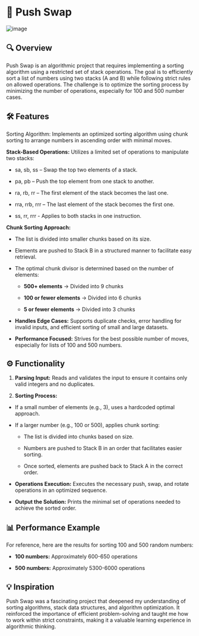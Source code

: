# 🔄 **Push Swap**

![image](https://github.com/user-attachments/assets/60e88a24-c0c3-44d6-9900-98d0c0394acc)

## 🔍 Overview

Push Swap is an algorithmic project that requires implementing a sorting algorithm using a restricted set of stack operations. The goal is to efficiently sort a list of numbers using two stacks (A and B) while following strict rules on allowed operations. The challenge is to optimize the sorting process by minimizing the number of operations, especially for 100 and 500 number cases.

## 🛠 Features

Sorting Algorithm: Implements an optimized sorting algorithm using chunk sorting to arrange numbers in ascending order with minimal moves.

**Stack-Based Operations:** Utilizes a limited set of operations to manipulate two stacks:

- sa, sb, ss – Swap the top two elements of a stack.

- pa, pb – Push the top element from one stack to another.

- ra, rb, rr – The first element of the stack becomes the last one.

- rra, rrb, rrr – The last element of the stack becomes the first one.

- ss, rr, rrr - Applies to both stacks in one instruction.

**Chunk Sorting Approach:**

- The list is divided into smaller chunks based on its size.

- Elements are pushed to Stack B in a structured manner to facilitate easy retrieval.

- The optimal chunk divisor is determined based on the number of elements:

  - **500+ elements** → Divided into 9 chunks

  - **100 or fewer elements** → Divided into 6 chunks

  - **5 or fewer elements** → Divided into 3 chunks

- **Handles Edge Cases:** Supports duplicate checks, error handling for invalid inputs, and efficient sorting of small and large datasets.

- **Performance Focused:** Strives for the best possible number of moves, especially for lists of 100 and 500 numbers.

## ⚙️ Functionality

1. **Parsing Input:** Reads and validates the input to ensure it contains only valid integers and no duplicates.

2. **Sorting Process:**

- If a small number of elements (e.g., 3), uses a hardcoded optimal approach.

- If a larger number (e.g., 100 or 500), applies chunk sorting:

  - The list is divided into chunks based on size.

  - Numbers are pushed to Stack B in an order that facilitates easier sorting.

  - Once sorted, elements are pushed back to Stack A in the correct order.

- **Operations Execution:** Executes the necessary push, swap, and rotate operations in an optimized sequence.

- **Output the Solution:** Prints the minimal set of operations needed to achieve the sorted order.

## 📊 Performance Example

For reference, here are the results for sorting 100 and 500 random numbers:

- **100 numbers:** Approximately 600-650 operations
  
- **500 numbers:** Approximately 5300-6000 operations

## 💡 Inspiration

Push Swap was a fascinating project that deepened my understanding of sorting algorithms, stack data structures, and algorithm optimization. It reinforced the importance of efficient problem-solving and taught me how to work within strict constraints, making it a valuable learning experience in algorithmic thinking.
